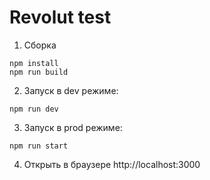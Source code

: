 Revolut test
=======================
1. Сборка
```
npm install
npm run build
```
2. Запуск в dev режиме:
```
npm run dev
```

3. Запуск в prod режиме:
```
npm run start
```

4. Открыть в браузере http://localhost:3000
